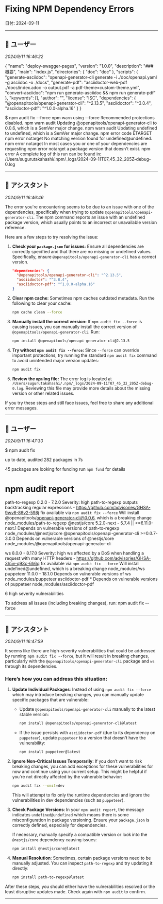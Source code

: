 # Fixing NPM Dependency Errors

日付: 2024-09-11

---

## 👤 ユーザー
*2024/9/11 16:46:22*

{
  "name": "deploy-swagger-pages",
  "version": "1.0.0",
  "description": "### 概要",
  "main": "index.js",
  "directories": {
    "doc": "doc"
  },
  "scripts": {
    "generate-asciidoc": "openapi-generator-cli generate -i ./doc/openapi.yaml -g asciidoc -o ./docs",
    "generate-pdf": "asciidoctor-web-pdf ./docs/index.adoc -o output.pdf -a pdf-theme=custom-theme.yml",
    "convert-asciidoc": "npm run generate-asciidoc && npm run generate-pdf"
  },
  "keywords": [],
  "author": "",
  "license": "ISC",
  "dependencies": {
    "@openapitools/openapi-generator-cli": "^2.13.5",
    "asciidoctor": "^3.0.4",
    "asciidoctor-pdf": "^1.0.0-alpha.16"
  }
}


$ npm audit fix --force
npm warn using --force Recommended protections disabled.
npm warn audit Updating @openapitools/openapi-generator-cli to 0.0.6, which is a SemVer major change.
npm warn audit Updating undefined to undefined, which is a SemVer major change.
npm error code ETARGET
npm error notarget No matching version found for undefined@undefined.
npm error notarget In most cases you or one of your dependencies are requesting
npm error notarget a package version that doesn't exist.
npm error A complete log of this run can be found in: /Users/sugurutakahashi/.npm/_logs/2024-09-11T07_45_32_205Z-debug-0.log

---

## 🤖 アシスタント
*2024/9/11 16:46:46*

The error you're encountering seems to be due to an issue with one of the dependencies, specifically when trying to update `@openapitools/openapi-generator-cli`. The npm command reports an issue with an undefined package version, which usually points to an incorrect or unavailable version reference.

Here are a few steps to try resolving the issue:

1. **Check your `package.json` for issues:**
   Ensure all dependencies are correctly specified and that there are no missing or undefined values. Specifically, ensure `@openapitools/openapi-generator-cli` has a correct version.

   ```json
   "dependencies": {
     "@openapitools/openapi-generator-cli": "^2.13.5",
     "asciidoctor": "^3.0.4",
     "asciidoctor-pdf": "^1.0.0-alpha.16"
   }
   ```

2. **Clear npm cache:**
   Sometimes npm caches outdated metadata. Run the following to clear your cache:
   
   ```bash
   npm cache clean --force
   ```

3. **Manually install the correct version:**
   If `npm audit fix --force` is causing issues, you can manually install the correct version of `@openapitools/openapi-generator-cli`. Run:

   ```bash
   npm install @openapitools/openapi-generator-cli@2.13.5
   ```

4. **Try without `npm audit fix --force`:**
   Since `--force` can override important protections, try running the standard `npm audit fix` command to avoid unintended major version updates:

   ```bash
   npm audit fix
   ```

5. **Review the `npm` log file:**
   The error log is located at `/Users/sugurutakahashi/.npm/_logs/2024-09-11T07_45_32_205Z-debug-0.log`. Reviewing this file may provide more details about the missing version or other related issues.

If you try these steps and still face issues, feel free to share any additional error messages.

---

## 👤 ユーザー
*2024/9/11 16:47:30*

$ npm audit fix

up to date, audited 282 packages in 7s

45 packages are looking for funding
  run `npm fund` for details

# npm audit report

path-to-regexp  0.2.0 - 7.2.0
Severity: high
path-to-regexp outputs backtracking regular expressions - https://github.com/advisories/GHSA-9wv6-86v2-598j
fix available via `npm audit fix --force`
Will install @openapitools/openapi-generator-cli@0.0.6, which is a breaking change
node_modules/path-to-regexp
  @nestjs/core  5.2.0-next - 5.7.4 || &gt;=6.11.0-next.1
  Depends on vulnerable versions of path-to-regexp
  node_modules/@nestjs/core
    @openapitools/openapi-generator-cli  &gt;=0.0.7-3.0.0
    Depends on vulnerable versions of @nestjs/core
    node_modules/@openapitools/openapi-generator-cli

ws  8.0.0 - 8.17.0
Severity: high
ws affected by a DoS when handling a request with many HTTP headers - https://github.com/advisories/GHSA-3h5v-q93c-6h6q
fix available via `npm audit fix --force`
Will install undefined@undefined, which is a breaking change
node_modules/ws
  puppeteer  11.0.0 - 18.1.0
  Depends on vulnerable versions of ws
  node_modules/puppeteer
    asciidoctor-pdf  *
    Depends on vulnerable versions of puppeteer
    node_modules/asciidoctor-pdf

6 high severity vulnerabilities

To address all issues (including breaking changes), run:
  npm audit fix --force

---

## 🤖 アシスタント
*2024/9/11 16:47:59*

It seems like there are high-severity vulnerabilities that could be addressed by running `npm audit fix --force`, but it will result in breaking changes, particularly with the `@openapitools/openapi-generator-cli` package and `ws` through its dependencies.

### Here’s how you can address this situation:

1. **Update Individual Packages**: Instead of using `npm audit fix --force` which may introduce breaking changes, you can manually update specific packages that are vulnerable:
   
   - Update `@openapitools/openapi-generator-cli` manually to the latest stable version:
   
     ```bash
     npm install @openapitools/openapi-generator-cli@latest
     ```
   
   - If the issue persists with `asciidoctor-pdf` (due to its dependency on `puppeteer`), update `puppeteer` to a version that doesn't have the vulnerability:
   
     ```bash
     npm install puppeteer@latest
     ```

2. **Ignore Non-Critical Issues Temporarily**:
   If you don’t want to risk breaking changes, you can add exceptions for these vulnerabilities for now and continue using your current setup. This might be helpful if you're not directly affected by the vulnerable behavior:
   
   ```bash
   npm audit fix --omit=dev
   ```

   This will attempt to fix only the runtime dependencies and ignore the vulnerabilities in dev dependencies (such as `puppeteer`).

3. **Check Package Versions**:
   In your `npm audit report`, the message indicates `undefined@undefined` which means there is some misconfiguration in package versioning. Ensure your `package.json` is correctly defined, especially for dependencies.

   If necessary, manually specify a compatible version or look into the `@nestjs/core` dependency causing issues:

   ```bash
   npm install @nestjs/core@latest
   ```

4. **Manual Resolution**: Sometimes, certain package versions need to be manually adjusted. You can inspect `path-to-regexp` and try updating it directly:

   ```bash
   npm install path-to-regexp@latest
   ```

After these steps, you should either have the vulnerabilities resolved or the least disruptive updates made. Check again with `npm audit` to confirm.

---
